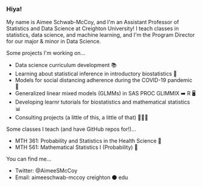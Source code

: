 ### Hiya!

My name is Aimee Schwab-McCoy, and I'm an Assistant Professor of Statistics and Data Science at Creighton University! I teach classes in statistics, data science, and machine learning, and I'm the Program Director for our major & minor in Data Science.

Some projects I'm working on...

- Data science curriculum development 📚
- Learning about statistical inference in introductory biostatistics 🧬
- Models for social distancing adherence during the COVID-19 pandemic 🦠
- Generalized linear mixed models (GLMMs) in SAS PROC GLIMMIX ➡️ R 🖥
- Developing learnr tutorials for biostatistics and mathematical statistics 📊
- Consulting projects (a little of this, a little of that) 🐝🏥🥇

Some classes I teach (and have GitHub repos for!)...

- MTH 361: Probability and Statistics in the Health Science 💉
- MTH 561: Mathematical Statistics I (Probability) 🎲

You can find me...

- Twitter: @AimeeSMcCoy
- Email: aimeeschwab-mccoy <AT> creighton ⚫️ edu
  

